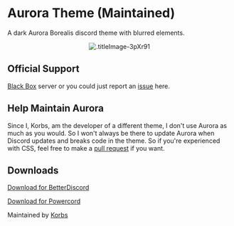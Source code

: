 # Aurora Theme (Maintained)
A dark Aurora Borealis discord theme with blurred elements.
<p align="center">
  <img alt=".titleImage-3pXr91" src="https://i.imgur.com/3VQA8BQ.jpg">
</p>

## Official Support 
[Black Box](https://discord.gg/TeRQEPb) server
or you could just report an [issue](https://github.com/KorbsStudio/Aurora/issues) here.

## Help Maintain Aurora
Since I, Korbs, am the developer of a different theme, I don't use Aurora as much as you would. So I won't always be there to update Aurora when Discord updates and breaks code in the theme. So if you're experienced with CSS, feel free to make a [pull request](https://github.com/KorbsStudio/Aurora/pulls) if you want.

## Downloads

[Download for BetterDiscord](https://github.com/KorbsStudio/Aurora/blob/master/downloads/Aurora.theme.css)

[Download for Powercord](https://github.com/KorbsStudio/Aurora/raw/master/downloads/Aurora.zip)

Maintained by [Korbs](https://KorbsStudio.com)
